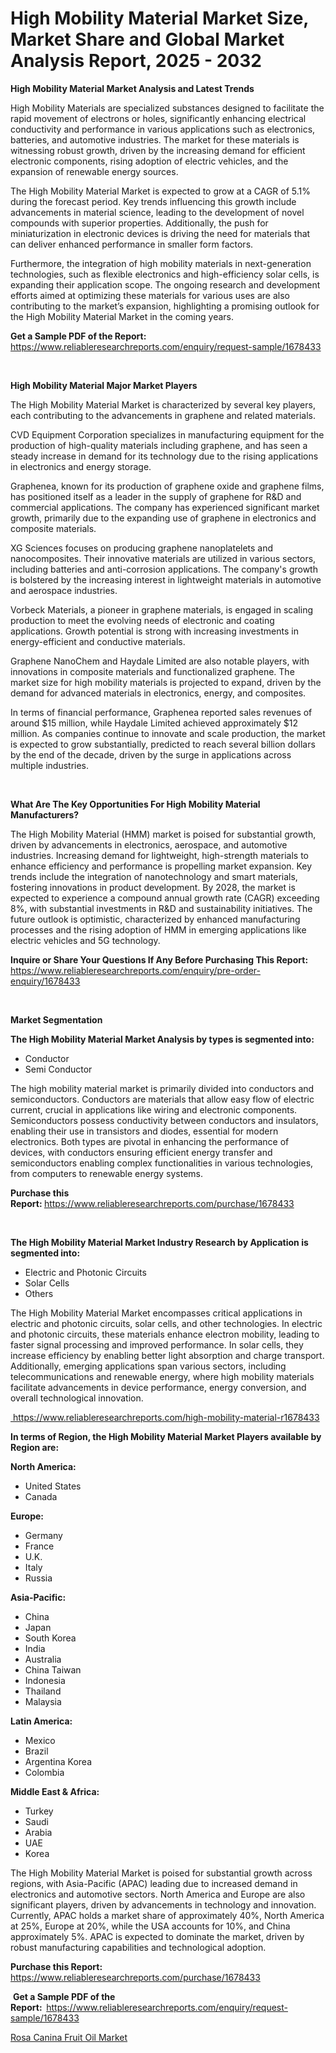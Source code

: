 <p><h1>High Mobility Material Market Size, Market Share and Global Market Analysis Report, 2025 - 2032</h1></p><p><strong>High Mobility Material Market Analysis and Latest Trends</strong></p>
<p><p>High Mobility Materials are specialized substances designed to facilitate the rapid movement of electrons or holes, significantly enhancing electrical conductivity and performance in various applications such as electronics, batteries, and automotive industries. The market for these materials is witnessing robust growth, driven by the increasing demand for efficient electronic components, rising adoption of electric vehicles, and the expansion of renewable energy sources.</p><p>The High Mobility Material Market is expected to grow at a CAGR of 5.1% during the forecast period. Key trends influencing this growth include advancements in material science, leading to the development of novel compounds with superior properties. Additionally, the push for miniaturization in electronic devices is driving the need for materials that can deliver enhanced performance in smaller form factors.</p><p>Furthermore, the integration of high mobility materials in next-generation technologies, such as flexible electronics and high-efficiency solar cells, is expanding their application scope. The ongoing research and development efforts aimed at optimizing these materials for various uses are also contributing to the market’s expansion, highlighting a promising outlook for the High Mobility Material Market in the coming years.</p></p>
<p><strong>Get a Sample PDF of the Report:&nbsp;</strong> <a href="https://www.reliableresearchreports.com/enquiry/request-sample/1678433?utm_campaign=2797&utm_medium=2&utm_source=Github&utm_content=ia&utm_term=24032025&utm_id=high-mobility-material">https://www.reliableresearchreports.com/enquiry/request-sample/1678433</a></p>
<p>&nbsp;</p>
<p><strong>High Mobility Material Major Market Players</strong></p>
<p><p>The High Mobility Material Market is characterized by several key players, each contributing to the advancements in graphene and related materials. </p><p>CVD Equipment Corporation specializes in manufacturing equipment for the production of high-quality materials including graphene, and has seen a steady increase in demand for its technology due to the rising applications in electronics and energy storage. </p><p>Graphenea, known for its production of graphene oxide and graphene films, has positioned itself as a leader in the supply of graphene for R&D and commercial applications. The company has experienced significant market growth, primarily due to the expanding use of graphene in electronics and composite materials.</p><p>XG Sciences focuses on producing graphene nanoplatelets and nanocomposites. Their innovative materials are utilized in various sectors, including batteries and anti-corrosion applications. The company's growth is bolstered by the increasing interest in lightweight materials in automotive and aerospace industries.</p><p>Vorbeck Materials, a pioneer in graphene materials, is engaged in scaling production to meet the evolving needs of electronic and coating applications. Growth potential is strong with increasing investments in energy-efficient and conductive materials.</p><p>Graphene NanoChem and Haydale Limited are also notable players, with innovations in composite materials and functionalized graphene. The market size for high mobility materials is projected to expand, driven by the demand for advanced materials in electronics, energy, and composites.</p><p>In terms of financial performance, Graphenea reported sales revenues of around $15 million, while Haydale Limited achieved approximately $12 million. As companies continue to innovate and scale production, the market is expected to grow substantially, predicted to reach several billion dollars by the end of the decade, driven by the surge in applications across multiple industries.</p></p>
<p>&nbsp;</p>
<p><strong>What Are The Key Opportunities For High Mobility Material Manufacturers?</strong></p>
<p><p>The High Mobility Material (HMM) market is poised for substantial growth, driven by advancements in electronics, aerospace, and automotive industries. Increasing demand for lightweight, high-strength materials to enhance efficiency and performance is propelling market expansion. Key trends include the integration of nanotechnology and smart materials, fostering innovations in product development. By 2028, the market is expected to experience a compound annual growth rate (CAGR) exceeding 8%, with substantial investments in R&D and sustainability initiatives. The future outlook is optimistic, characterized by enhanced manufacturing processes and the rising adoption of HMM in emerging applications like electric vehicles and 5G technology.</p></p>
<p><strong>Inquire or Share Your Questions If Any Before Purchasing This Report:</strong> <a href="https://www.reliableresearchreports.com/enquiry/pre-order-enquiry/1678433?utm_campaign=2797&utm_medium=2&utm_source=Github&utm_content=ia&utm_term=24032025&utm_id=high-mobility-material">https://www.reliableresearchreports.com/enquiry/pre-order-enquiry/1678433</a></p>
<p>&nbsp;</p>
<p><strong>Market Segmentation</strong></p>
<p><strong>The High Mobility Material Market Analysis by types is segmented into:</strong></p>
<p><ul><li>Conductor</li><li>Semi Conductor</li></ul></p>
<p><p>The high mobility material market is primarily divided into conductors and semiconductors. Conductors are materials that allow easy flow of electric current, crucial in applications like wiring and electronic components. Semiconductors possess conductivity between conductors and insulators, enabling their use in transistors and diodes, essential for modern electronics. Both types are pivotal in enhancing the performance of devices, with conductors ensuring efficient energy transfer and semiconductors enabling complex functionalities in various technologies, from computers to renewable energy systems.</p></p>
<p><strong>Purchase this Report:&nbsp;</strong><a href="https://www.reliableresearchreports.com/purchase/1678433?utm_campaign=2797&utm_medium=2&utm_source=Github&utm_content=ia&utm_term=24032025&utm_id=high-mobility-material">https://www.reliableresearchreports.com/purchase/1678433</a></p>
<p>&nbsp;</p>
<p><strong>The High Mobility Material Market Industry Research by Application is segmented into:</strong></p>
<p><ul><li>Electric and Photonic Circuits</li><li>Solar Cells</li><li>Others</li></ul></p>
<p><p>The High Mobility Material Market encompasses critical applications in electric and photonic circuits, solar cells, and other technologies. In electric and photonic circuits, these materials enhance electron mobility, leading to faster signal processing and improved performance. In solar cells, they increase efficiency by enabling better light absorption and charge transport. Additionally, emerging applications span various sectors, including telecommunications and renewable energy, where high mobility materials facilitate advancements in device performance, energy conversion, and overall technological innovation.</p></p>
<p><a href="https://www.reliableresearchreports.com/high-mobility-material-r1678433?utm_campaign=2797&utm_medium=2&utm_source=Github&utm_content=ia&utm_term=24032025&utm_id=high-mobility-material">&nbsp;https://www.reliableresearchreports.com/high-mobility-material-r1678433</a></p>
<p><strong>In terms of Region, the High Mobility Material Market Players available by Region are:</strong></p>
<p>
    <p> <strong> North America: </strong>
        <ul>
            <li>United States</li>
            <li>Canada</li>
        </ul>
        </p> 
    <p> <strong> Europe: </strong>
        <ul>
            <li>Germany</li>
            <li>France</li>
            <li>U.K.</li>
            <li>Italy</li>
            <li>Russia</li>
        </ul>
        </p> 
    <p> <strong> Asia-Pacific: </strong>
        <ul>
            <li>China</li>
            <li>Japan</li>
            <li>South Korea</li>
            <li>India</li>
            <li>Australia</li>
            <li>China Taiwan</li>
            <li>Indonesia</li>
            <li>Thailand</li>
            <li>Malaysia</li>
        </ul>
        </p> 
    <p> <strong> Latin America: </strong>
        <ul>
            <li>Mexico</li>
            <li>Brazil</li>
            <li>Argentina Korea</li>
            <li>Colombia</li>
        </ul>
        </p> 
    <p> <strong> Middle East & Africa: </strong>
        <ul>
            <li>Turkey</li>
            <li>Saudi</li>
            <li>Arabia</li>
            <li>UAE</li>
            <li>Korea</li>
        </ul>
    </p>
    </p>
<p><p>The High Mobility Material Market is poised for substantial growth across regions, with Asia-Pacific (APAC) leading due to increased demand in electronics and automotive sectors. North America and Europe are also significant players, driven by advancements in technology and innovation. Currently, APAC holds a market share of approximately 40%, North America at 25%, Europe at 20%, while the USA accounts for 10%, and China approximately 5%. APAC is expected to dominate the market, driven by robust manufacturing capabilities and technological adoption.</p></p>
<p><strong>Purchase this Report: </strong><a href="https://www.reliableresearchreports.com/purchase/1678433?utm_campaign=2797&utm_medium=2&utm_source=Github&utm_content=ia&utm_term=24032025&utm_id=high-mobility-material">https://www.reliableresearchreports.com/purchase/1678433</a></p>
<p>&nbsp;<strong>Get a Sample PDF of the Report:&nbsp;&nbsp;</strong><a href="https://www.reliableresearchreports.com/enquiry/request-sample/1678433?utm_campaign=2797&utm_medium=2&utm_source=Github&utm_content=ia&utm_term=24032025&utm_id=high-mobility-material">https://www.reliableresearchreports.com/enquiry/request-sample/1678433</a></p>
<p><strong></strong></p>
<p><p><a href="https://github.com/bholdsfofie/Market-Research-Report-List-1/blob/main/rosa-canina-fruit-oil-market.md?utm_campaign=2797&utm_medium=2&utm_source=Github&utm_content=ia&utm_term=24032025&utm_id=high-mobility-material">Rosa Canina Fruit Oil Market</a></p></p>